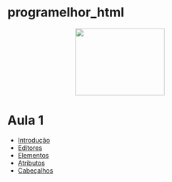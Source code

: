 # programelhor_html
<p align="center">

  <img src="https://user-images.githubusercontent.com/25466752/110546517-5412ac80-810d-11eb-9475-7a36f40641ab.png" width="200" height="150">
</p>

# Aula 1
 - [Introdução](https://choosealicense.com/licenses/mit/)
 - [Editores](https://choosealicense.com/licenses/mit/)
 - [Elementos](https://choosealicense.com/licenses/mit/)
 - [Atributos](https://choosealicense.com/licenses/mit/)
 - [Cabeçalhos](https://choosealicense.com/licenses/mit/)
